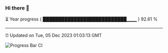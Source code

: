 ### Hi there 👋

⏳ Year progress { ███████████████████████████▁▁▁ } 92.61 %

---

⏰ Updated on Tue, 05 Dec 2023 01:03:13 GMT

![Progress Bar CI](https://github.com/liununu/liununu/workflows/Progress%20Bar%20CI/badge.svg)
